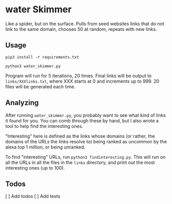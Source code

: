 # water Skimmer
Like a spider, but on the surface. Pulls from seed websites links  that do not link to the same domain, chooses 50 at random, repeats with new links.


## Usage
`pip3 install -r requirements.txt`

`python3 water_skimmer.py`

Program will run for 5 iterations, 20 times. Final links will be output to `links/XXXlinks.txt`, where XXX starts at 0 and increments up to 999. 20 files will be generated each time.

## Analyzing
After running `water_skimmer.py`, you probably want to see what kind of links it found for you. You can comb through these by hand, but I also wrote a tool to help find the interesting ones.

"Interesting" here is defined as the links whose domains (or rather, the domains of the URLs the links resolve to) being ranked as uncommon by the alexa top 1 million, or being unranked.

To find "interesting" URLs, run `python3 findinteresting.py`. This will run on all the URLs in all the files in the `links` directory, and print out the most interesting ones (up to 100).

## Todos
[ ] Add todos
[ ] Add tests
